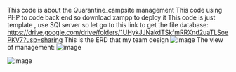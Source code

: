 This code is about the Quarantine_campsite management
This code using PHP to code back end so download xampp to deploy it
This code is just template , use SQl server so let go to this link to get the file database: https://drive.google.com/drive/folders/1UHykJJNakdTSkfmRRXnd2uaTLSoePKV7?usp=sharing
This is the ERD that my team design
![image](https://github.com/Izzy1504/Quarantine-Campsite-covid-19/assets/94506631/efe16a5a-6c1e-4bda-bcd6-34358dbc3ad0)
The view of management:
![image](https://github.com/Izzy1504/Quarantine-Campsite-covid-19/assets/94506631/412dcfb6-b1d8-490a-9bdf-2ff80ec1b62c)

![image](https://github.com/Izzy1504/Quarantine-Campsite-covid-19/assets/94506631/8ec94aa3-a6f7-498f-842c-c6f6e32dcced)

